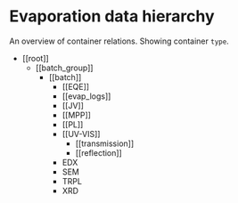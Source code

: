# Evaporation data hierarchy
An overview of container relations. Showing container `type`.  

- [[root]]
	- [[batch_group]]
		- [[batch]]
			- [[EQE]]
			- [[evap_logs]]
			- [[JV]]
			- [[MPP]]
			- [[PL]]
			- [[UV-VIS]]
				- [[transmission]]
				- [[reflection]]
			- EDX
			- SEM
			- TRPL
			- XRD